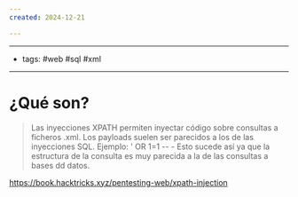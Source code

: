 ```yaml
---
created: 2024-12-21

---
```

------------------------------
- tags: #web #sql #xml 
------------------------------------
# ¿Qué son?
> Las inyecciones XPATH permiten inyectar código sobre consultas a ficheros .xml. Los payloads suelen ser parecidos a los de las inyecciones SQL. Ejemplo:
> 	' OR 1=1 -- -
> Esto sucede así ya que la estructura de la consulta es muy parecida a la de las consultas a bases dd datos.

https://book.hacktricks.xyz/pentesting-web/xpath-injection
